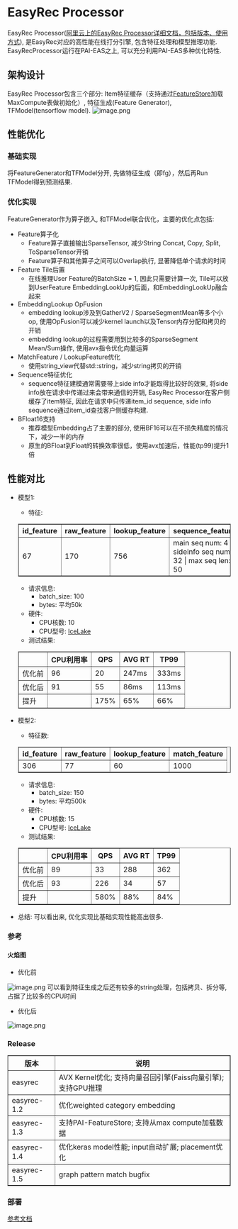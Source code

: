 # EasyRec Processor

EasyRec Processor([阿里云上的EasyRec Processor详细文档，包括版本、使用方式](https://help.aliyun.com/zh/pai/user-guide/easyrec)), 是EasyRec对应的高性能在线打分引擎, 包含特征处理和模型推理功能. EasyRecProcessor运行在PAI-EAS之上, 可以充分利用PAI-EAS多种优化特性.

## 架构设计

EasyRec Processor包含三个部分: Item特征缓存（支持通过[FeatureStore](https://help.aliyun.com/zh/pai/user-guide/featurestore-overview)加载MaxCompute表做初始化）, 特征生成(Feature Generator), TFModel(tensorflow model).
![image.png](../../images/processor/easy_rec_processor_1.png)

## 性能优化

### 基础实现

将FeatureGenerator和TFModel分开, 先做特征生成（即fg），然后再Run TFModel得到预测结果.

### 优化实现

FeatureGenerator作为算子嵌入, 和TFModel联合优化，主要的优化点包括:

- Feature算子化
  - Feature算子直接输出SparseTensor, 减少String Concat, Copy, Split, ToSparseTensor开销
  - Feature算子和其他算子之间可以Overlap执行, 显著降低单个请求的时间
- Feature Tile后置
  - 在线推理User Feature的BatchSize = 1, 因此只需要计算一次, Tile可以放到UserFeature EmbeddingLookUp的后面，和EmbeddingLookUp融合起来
- EmbeddingLookup OpFusion
  - embedding lookup涉及到GatherV2 / SparseSegmentMean等多个小op, 使用OpFusion可以减少kernel launch以及Tensor内存分配和拷贝的开销
  - embedding lookup的过程需要用到比较多的SparseSegment Mean/Sum操作,  使用avx指令优化向量运算
- MatchFeature /  LookupFeature优化
  - 使用string_view代替std::string，减少string拷贝的开销
- Sequence特征优化
  - sequence特征建模通常需要带上side info才能取得比较好的效果, 将side info放在请求中传递过来会带来通信的开销, EasyRec Processor在客户侧缓存了item特征, 因此在请求中只传递item_id sequence, side info sequence通过item_id查找客户侧缓存构建.
- BFloat16支持
  - 推荐模型Embedding占了主要的部分, 使用BF16可以在不损失精度的情况下，减少一半的内存
  - 原生的BFloat到Float的转换效率很低，使用avx加速后，性能(tp99)提升1倍

## 性能对比

- 模型1:

  - 特征:

   <table class="docutils" border=1>
   <tr><th>id_feature</th><th>raw_feature</th><th>lookup_feature</th><th>sequence_feature</th></tr>
   <tr><td> 67 </td><td> 170 </td><td> 756 </td> <td>main seq num: 4 | sideinfo seq num: 32 | max seq len: 50 </td></tr>
   </table>

  - 请求信息:
    - batch_size: 100
    - bytes: 平均50k
  - 硬件:
    - CPU核数: 10
    - CPU型号: [IceLake](https://help.aliyun.com/document_detail/68564.html#p-zpg-gvj-g91)
  - 测试结果:

   <table class="docutils" border=1>
   <tr><th></th><th>CPU利用率</th><th>QPS</th><th>AVG RT</th><th>TP99</th></tr>
   <tr><td>优化前</td><td>96 </td><td> 20   </td><td> 247ms </td><td> 333ms </td></tr>
   <tr><td>优化后</td><td>91 </td><td> 55   </td><td> 86ms  </td><td> 113ms </td></tr>
   <tr><td>提升  </td><td>   </td><td> 175% </td><td> 65%   </td><td> 66%   </td></tr>
   </table>

- 模型2:

  - 特征数:

   <table class="docutils" border=1>
   <tr><th> id_feature </th><th> raw_feature </th><th> lookup_feature </th><th> match_feature </th></tr>
   <tr><td> 306 </td><td>  77 </td><td>  60 </td><td> 1000 </td></tr>
   </table>

  - 请求信息:
    - batch_size: 150
    - bytes: 平均500k
  - 硬件:
    - CPU核数: 15
    - CPU型号: [IceLake](https://help.aliyun.com/document_detail/68564.html#p-zpg-gvj-g91)
  - 测试结果:

   <table class="docutils" border=1>
     <tr><th></th><th> CPU利用率 </th><th> QPS </th><th> AVG RT </th><th> TP99 </th></tr>
     <tr><td> 优化前 </td><td> 89 </td><td> 33   </td><td> 288 </td><td> 362</td></tr>
     <tr><td> 优化后 </td><td> 93 </td><td> 226  </td><td> 34  </td><td> 57 </td></tr>
     <tr><td> 提升   </td><td>    </td><td> 580% </td><td> 88% </td><td> 84%</td></tr>
   </table>

- 总结: 可以看出来, 优化实现比基础实现性能高出很多.

### 参考

#### 火焰图

- 优化前

![image.png](../../images/processor/easy_rec_processor_2.png)
可以看到特征生成之后还有较多的string处理，包括拷贝、拆分等, 占据了比较多的CPU时间

- 优化后

![image.png](../../images/processor/easy_rec_processor_3.png)

### Release

<table class="docutils" border=1>
  <tr><th>版本</th><th>说明</th></tr>
  <tr><td>easyrec</td><td>AVX Kernel优化; 支持向量召回引擎(Faiss向量引擎); 支持GPU推理</td></tr>
  <tr><td>easyrec-1.2</td><td>优化weighted category embedding</td></tr>
  <tr><td>easyrec-1.3</td><td>支持PAI-FeatureStore; 支持从max compute加载数据</td></tr>
  <tr><td>easyrec-1.4</td><td>优化keras model性能; input自动扩展; placement优化</td></tr>
  <tr><td>easyrec-1.5</td><td>graph pattern match bugfix</td></tr>
</table>

### 部署

[参考文档](./%E5%9C%A8%E7%BA%BF%E9%A2%84%E6%B5%8B.md)
